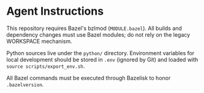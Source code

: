# Agent Instructions

This repository requires Bazel's bzlmod (`MODULE.bazel`). All builds and dependency
changes must use Bazel modules; do not rely on the legacy WORKSPACE mechanism.

Python sources live under the `python/` directory. Environment variables for local
development should be stored in `.env` (ignored by Git) and loaded with
`source scripts/export_env.sh`.

All Bazel commands must be executed through Bazelisk to honor `.bazelversion`.
